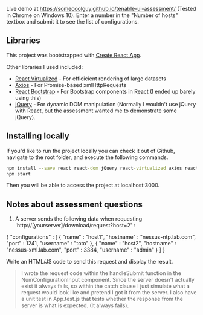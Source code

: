 Live demo at https://somecoolguy.github.io/tenable-ui-assessment/ (Tested in Chrome on Windows 10). 
Enter a number in the "Number of hosts" textbox and submit it to see the list of configurations.

## Libraries
This project was bootstrapped with [Create React App](https://github.com/facebookincubator/create-react-app).

Other libraries I used included:
- [React Virtualized](https://github.com/bvaughn/react-virtualized) - For efficicient rendering of large datasets
- [Axios](https://www.npmjs.com/package/axios) - For Promise-based xmlHttpRequests
- [React Bootstrap](https://react-bootstrap.github.io) - For Bootstrap components in React (I ended up barely using this)
- [jQuery](https://www.npmjs.com/package/jquery) - For dynamic DOM manipulation (Normally I wouldn't use jQuery with React, but the assessment wanted me to demonstrate some jQuery).



## Installing locally
If you'd like to run the project locally you can check it out of Github, navigate to the root folder, and execute the following commands.
```cmd
npm install --save react react-dom jQuery react-virtualized axios react-bootstrap
npm start
```
Then you will be able to access the project at localhost:3000.

## Notes about assessment questions
1) A server sends the following data when requesting 'http://[yourserver]/download/request?host=2'  :

{
"configurations" : [
     {
        "name" : "host1",
        "hostname" : "nessus-ntp.lab.com",
        "port" : 1241,
        "username" : "toto"
     },
     {
        "name" : "host2",
        "hostname" : "nessus-xml.lab.com",
        "port" : 3384,
        "username" : "admin"
     }
 ]
}

Write an HTML/JS code to send this request and display the result.

>I wrote the request code within the handleSubmit function in the NumConfigurationInput component. Since the server doesn't actually exist it always fails, so within the catch clause I just simulate what a request would look like and pretend I got it from the server.
>I also have a unit test in App.test.js that tests whether the response from the server is what is expected. (It always fails).

